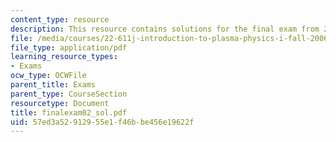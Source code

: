 ```yaml
---
content_type: resource
description: This resource contains solutions for the final exam from 2002.
file: /media/courses/22-611j-introduction-to-plasma-physics-i-fall-2006/57ed3a52912955e1f46bbe456e19622f_finalexam02_sol.pdf
file_type: application/pdf
learning_resource_types:
- Exams
ocw_type: OCWFile
parent_title: Exams
parent_type: CourseSection
resourcetype: Document
title: finalexam02_sol.pdf
uid: 57ed3a52-9129-55e1-f46b-be456e19622f
---
```

